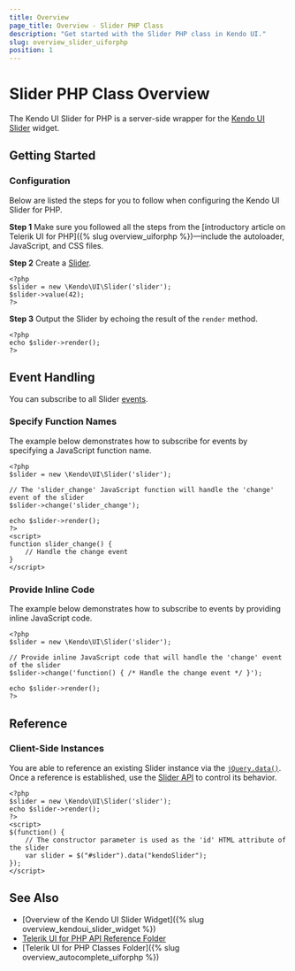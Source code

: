 ```yaml
---
title: Overview
page_title: Overview - Slider PHP Class
description: "Get started with the Slider PHP class in Kendo UI."
slug: overview_slider_uiforphp
position: 1
---
```


# Slider PHP Class Overview

The Kendo UI Slider for PHP is a server-side wrapper for the [Kendo UI Slider](/api/javascript/ui/slider) widget.

## Getting Started

### Configuration

Below are listed the steps for you to follow when configuring the Kendo UI Slider for PHP.

**Step 1** Make sure you followed all the steps from the [introductory article on Telerik UI for PHP]({% slug overview_uiforphp %})&mdash;include the autoloader, JavaScript, and CSS files.

**Step 2** Create a [Slider](/api/php/Kendo/UI/Slider).



    <?php
    $slider = new \Kendo\UI\Slider('slider');
    $slider->value(42);
    ?>

**Step 3** Output the Slider by echoing the result of the `render` method.



    <?php
    echo $slider->render();
    ?>

## Event Handling

You can subscribe to all Slider [events](/api/javascript/ui/slider#events).

### Specify Function Names

The example below demonstrates how to subscribe for events by specifying a JavaScript function name.



    <?php
    $slider = new \Kendo\UI\Slider('slider');

    // The 'slider_change' JavaScript function will handle the 'change' event of the slider
    $slider->change('slider_change');

    echo $slider->render();
    ?>
    <script>
    function slider_change() {
        // Handle the change event
    }
    </script>

### Provide Inline Code

The example below demonstrates how to subscribe to events by providing inline JavaScript code.



    <?php
    $slider = new \Kendo\UI\Slider('slider');

    // Provide inline JavaScript code that will handle the 'change' event of the slider
    $slider->change('function() { /* Handle the change event */ }');

    echo $slider->render();
    ?>

<!--*-->
## Reference

### Client-Side Instances

You are able to reference an existing Slider instance via the [`jQuery.data()`](https://api.jquery.com/jQuery.data/). Once a reference is established, use the [Slider API](/api/javascript/ui/slider#methods) to control its behavior.



    <?php
    $slider = new \Kendo\UI\Slider('slider');
    echo $slider->render();
    ?>
    <script>
    $(function() {
        // The constructor parameter is used as the 'id' HTML attribute of the slider
        var slider = $("#slider").data("kendoSlider");
    });
    </script>

## See Also

* [Overview of the Kendo UI Slider Widget]({% slug overview_kendoui_slider_widget %})
* [Telerik UI for PHP API Reference Folder](/api/php/Kendo/UI/AutoComplete)
* [Telerik UI for PHP Classes Folder]({% slug overview_autocomplete_uiforphp %})
